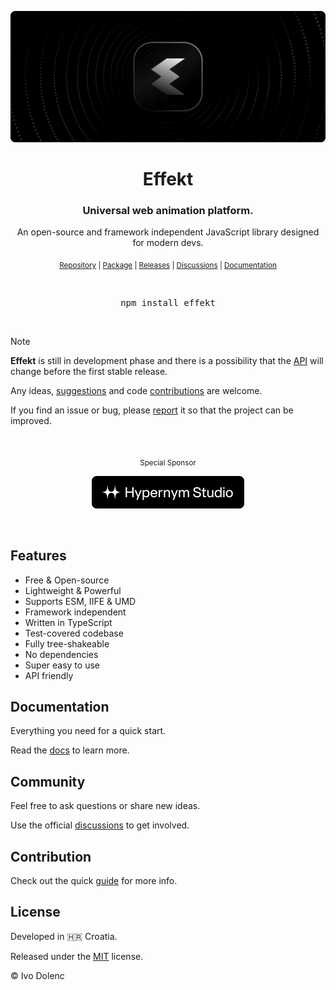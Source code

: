 <p align="center">
  <img alt="Effekt" src=".assets/cover.gif" />
</p>

<h1 align="center">Effekt</h1>

<h3 align="center">Universal web animation platform.</h3>

<p align="center">An open-source and framework independent JavaScript library designed for modern devs.</p>

<p align="center">
  <sub>
    <a href="https://github.com/ivodolenc/effekt">Repository</a> | <a href="https://www.npmjs.com/package/effekt">Package</a> | <a href="https://github.com/ivodolenc/effekt/releases">Releases</a> | <a href="https://github.com/ivodolenc/effekt/discussions">Discussions</a> | <a href="./docs/README.md">Documentation</a>
  </sub>
</p>

<br>

<pre align="center">npm install effekt</pre>

<br>

> [!NOTE]
>
> **Effekt** is still in development phase and there is a possibility that the [API](./docs/api.md) will change before the first stable release.
>
> Any ideas, [suggestions](https://github.com/ivodolenc/effekt/discussions) and code [contributions](.github/CONTRIBUTING.md) are welcome.
>
> If you find an issue or bug, please [report](https://github.com/ivodolenc/effekt/issues/new/choose) it so that the project can be improved.

<br>

<p align="center">
  <sub>Special Sponsor</sub>
</p>

<p align="center">
  <a title="Hypernym Studio" href="https://github.com/hypernym-studio">
    <img alt="Hypernym Studio" width="244" src=".assets/hypernym-studio_logo.svg">
  </a>
</p>

<br>

## Features

- Free & Open-source
- Lightweight & Powerful
- Supports ESM, IIFE & UMD
- Framework independent
- Written in TypeScript
- Test-covered codebase
- Fully tree-shakeable
- No dependencies
- Super easy to use
- API friendly

## Documentation

Everything you need for a quick start.

Read the [docs](./docs/README.md) to learn more.

## Community

Feel free to ask questions or share new ideas.

Use the official [discussions](https://github.com/ivodolenc/effekt/discussions) to get involved.

## Contribution

Check out the quick [guide](.github/CONTRIBUTING.md) for more info.

## License

Developed in 🇭🇷 Croatia.

Released under the [MIT](LICENSE.txt) license.

© Ivo Dolenc
